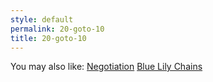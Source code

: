 ```yaml
---
style: default
permalink: 20-goto-10
title: 20-goto-10
---
```

You may also like:
[Negotiation](http://scp-wiki.net/wayward-negotiation)
[Blue Lily Chains](http://scp-wiki.net/blue-lily-chains)